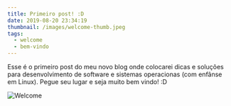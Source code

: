 ```yaml
---
title: Primeiro post! :D
date: 2019-08-20 23:34:19
thumbnail: /images/welcome-thumb.jpeg
tags: 
  - welcome
  - bem-vindo
---
```

Esse é o primeiro post do meu novo blog onde colocarei dicas e soluções para desenvolvimento de software e sistemas operacionas (com enfânse em Linux).
Pegue seu lugar e seja muito bem vindo! :D

![Welcome](/images/welcome.jpeg)
<!-- more -->